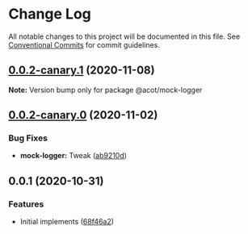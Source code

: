 # Change Log

All notable changes to this project will be documented in this file.
See [Conventional Commits](https://conventionalcommits.org) for commit guidelines.

## [0.0.2-canary.1](https://github.com/acot-a11y/acot/compare/@acot/mock-logger@0.0.2-canary.0...@acot/mock-logger@0.0.2-canary.1) (2020-11-08)

**Note:** Version bump only for package @acot/mock-logger

## [0.0.2-canary.0](https://github.com/acot-a11y/acot/compare/@acot/mock-logger@0.0.1...@acot/mock-logger@0.0.2-canary.0) (2020-11-02)

### Bug Fixes

- **mock-logger:** Tweak ([ab9210d](https://github.com/acot-a11y/acot/commit/ab9210dc1c645e78a9fcee5dc84a225289d1ce5c))

## 0.0.1 (2020-10-31)

### Features

- Initial implements ([68f46a2](https://github.com/acot-a11y/acot/commit/68f46a250de7793795678ece40d23d927ddd075c))
